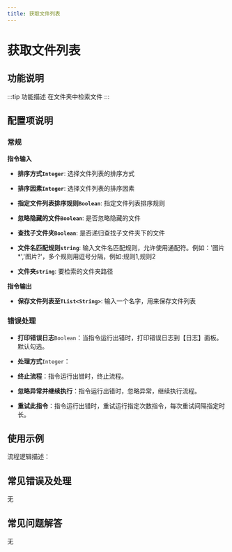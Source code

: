 ```yaml
---
title: 获取文件列表
---
```


# 获取文件列表

## 功能说明

:::tip 功能描述
在文件夹中检索文件
:::

## 配置项说明

### 常规

**指令输入**

- **排序方式`Integer`**: 选择文件列表的排序方式

- **排序因素`Integer`**: 选择文件列表的排序因素

- **指定文件列表排序规则`Boolean`**: 指定文件列表排序规则

- **忽略隐藏的文件`Boolean`**: 是否忽略隐藏的文件

- **查找子文件夹`Boolean`**: 是否递归查找子文件夹下的文件

- **文件名匹配规则`string`**: 输入文件名匹配规则，允许使用通配符。例如：'图片*','图片?'，多个规则用逗号分隔，例如:规则1,规则2

- **文件夹`string`**: 要检索的文件夹路径


**指令输出**

- **保存文件列表至`TList<String>`**: 输入一个名字，用来保存文件列表

### 错误处理

- **打印错误日志**`Boolean`：当指令运行出错时，打印错误日志到【日志】面板。默认勾选。

- **处理方式**`Integer`：

 - **终止流程**：指令运行出错时，终止流程。

 - **忽略异常并继续执行**：指令运行出错时，忽略异常，继续执行流程。

 - **重试此指令**：指令运行出错时，重试运行指定次数指令，每次重试间隔指定时长。

## 使用示例

流程逻辑描述：

## 常见错误及处理

无

## 常见问题解答

无

